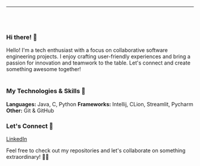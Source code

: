---------------------------------------------------------------------
<br><br>

### Hi there! 👋

Hello! I'm a tech enthusiast with a focus on collaborative software engineering projects. I enjoy crafting user-friendly experiences and bring a passion for innovation and teamwork to the table. Let's connect and create something awesome together!
<br> <br>

### My Technologies & Skills 🚀

**Languages:** Java, C, Python
**Frameworks:** Intellij, CLion, Streamlit, Pycharm
**Other:** Git & GitHub

### Let's Connect 🤝

[LinkedIn](www.linkedin.com/in/lorraine-ebanks-fiu)

Feel free to check out my repositories and let's collaborate on something extraordinary! 🔧✨

<br><br>
---------------------------------------------------------------------
